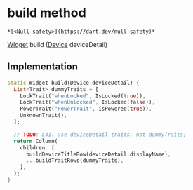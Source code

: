


# build method




    *[<Null safety>](https://dart.dev/null-safety)*




[Widget](https://api.flutter.dev/flutter/widgets/Widget-class.html) build
([Device](https://yonomi.co/yonomi-sdk/Device-class.html) deviceDetail)








## Implementation

```dart
static Widget build(Device deviceDetail) {
  List<Trait> dummyTraits = [
    LockTrait("whenLocked", IsLocked(true)),
    LockTrait("whenUnlocked", IsLocked(false)),
    PowerTrait("PowerTrait", isPowered(true)),
    UnknownTrait(),
  ];

  // TODO: L41: use deviceDetail.traits, not dummyTraits;
  return Column(
    children: [
      buildDeviceTitleRow(deviceDetail.displayName),
      ...buildTraitRows(dummyTraits),
    ],
  );
}
```







